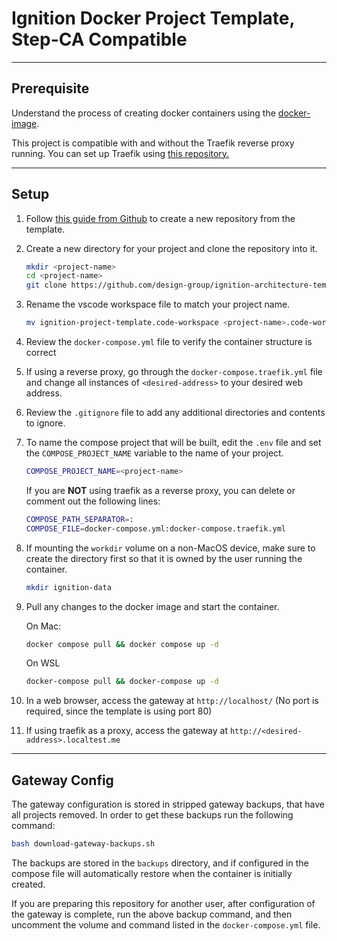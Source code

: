 # Ignition Docker Project Template, Step-CA Compatible

___

## Prerequisite

Understand the process of creating docker containers using the [docker-image](https://github.com/design-group/ignition-docker).

This project is compatible with and without the Traefik reverse proxy running. You can set up Traefik using [this repository.](https://github.com/design-group/traefik-proxy)

___

## Setup

1. Follow [this guide from Github](https://docs.github.com/en/repositories/creating-and-managing-repositories/creating-a-repository-from-a-template) to create a new repository from the template.
2. Create a new directory for your project and clone the repository into it.

    ```sh
    mkdir <project-name>
    cd <project-name>
    git clone https://github.com/design-group/ignition-architecture-template.git .
    ```

3. Rename the vscode workspace file to match your project name.

    ```sh
    mv ignition-project-template.code-workspace <project-name>.code-workspace
    ```

4. Review the `docker-compose.yml` file to verify the container structure is correct
5. If using a reverse proxy, go through the `docker-compose.traefik.yml` file and change all instances of `<desired-address>` to your desired web address.
6. Review the `.gitignore` file to add any
   additional directories and contents to ignore.
7. To name the compose project that will be built, edit the `.env` file and set the `COMPOSE_PROJECT_NAME` variable to the name of your project.

	```sh
	COMPOSE_PROJECT_NAME=<project-name>
	```

	If you are **NOT** using traefik as a reverse proxy, you can delete or comment out the following lines:

	```sh
	COMPOSE_PATH_SEPARATOR=:
	COMPOSE_FILE=docker-compose.yml:docker-compose.traefik.yml
	```

8. If mounting the `workdir` volume on a non-MacOS device, make sure to create the directory first so that it is owned by the user running the container.

	```sh
	mkdir ignition-data
	```

9. Pull any changes to the docker image and start the container.
      
    On Mac:
    
	```sh
    docker compose pull && docker compose up -d
    ```
    
	On WSL
    
	```sh
    docker-compose pull && docker-compose up -d
    ```

10. In a web browser, access the gateway at `http://localhost/` (No port is required, since the template is using port 80)

11. If using traefik as a proxy, access the gateway at `http://<desired-address>.localtest.me`

___

## Gateway Config

The gateway configuration is stored in stripped gateway backups, that have all projects removed. In order to get these backups run the following command:

```sh
bash download-gateway-backups.sh
```

The backups are stored in the `backups` directory, and if configured in the compose file will automatically restore when the container is initially created. 

If you are preparing this repository for another user, after configuration of the gateway is complete, run the above backup command, and then uncomment the volume and command listed in the `docker-compose.yml` file.
